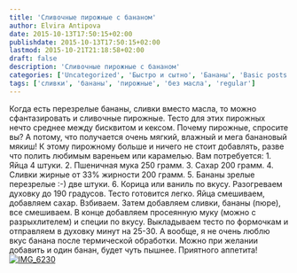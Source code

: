 ```yaml
---
title: 'Сливочные пирожные с бананом'
author: Elvira Antipova
date: 2015-10-13T17:50:15+02:00
publishdate: 2015-10-13T17:50:15+02:00
lastmod: 2015-10-21T21:18:58+02:00
draft: false
description: 'Сливочные пирожные с бананом'
categories: ['Uncategorized', 'Быстро и сытно', 'Бананы', 'Basic posts']
tags: ['сливки', 'бананы', 'пирожные', 'без масла', 'regular']
---
```


Когда есть перезрелые бананы, сливки вместо масла, то можно сфантазировать и сливочные пирожные. Тесто для этих пирожных нечто среднее между бисквитом и кексом. Почему пирожные, спросите вы? А потому, что получается очень мягкий, влажный и мега банановый мякиш! К этому пирожному больше и ничего не стоит добавлять, разве что полить любимым вареньем или карамелью. Вам потребуется: 1. Яйца 4 штуки. 2. Пшеничная мука 250 грамм. 3. Сахар 200 грамм. 4. Сливки жирные от 33% жирности 200 грамм. 5. Бананы зрелые перезрелые :-) две штуки. 6. Корица или ваниль по вкусу. Разогреваем духовку до 190 градусов. Тесто готовится легко. Яйца смешиваем, добавляем сахар. Взбиваем. Затем добавляем сливки, бананы (пюре), все смешиваем. В конце добавляем просеянную муку (можно с разрыхлителем) и специи по вкусу. Выкладываем тесто по формочкам и отправляем в духовку минут на 25-30. А вообще, я не очень люблю вкус банана после термической обработки. Можно при желании добавить и один банан, будет чуть пышнее. Приятного аппетита! [![IMG_6230](IMG_6230-e1445440364480-200x300.jpg)](IMG_6230-e1445440364480.jpg)
